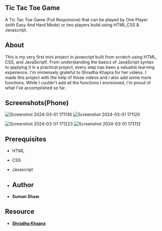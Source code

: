 ## Tic Tac Toe Game
A Tic Tac Toe Game (Full Responsive) that can be played by One Player (with Easy And Hard Mode) or two players build using HTML,CSS & Javascript.

## About
This is my very first mini project in javascript built from scratch using HTML, CSS, and JavaScript!. From understanding the basics of JavaScript syntax to applying it in a practical project, every step has been a valuable learning experience.
I'm immensely grateful to Shradha Khapra for her videos. I made this project with the help of those videos and I also add some more functions. While I couldn't add all the functions I envisioned, I'm proud of what I've accomplished so far. 

## Screenshots(Phone)

![Screenshot 2024-03-01 171136](https://github.com/Shaw145/Tic-Tac-Toe/assets/78732037/00c2c414-3c3b-40da-bf46-22c8c75b497f)     ![Screenshot 2024-03-01 171120](https://github.com/Shaw145/Tic-Tac-Toe/assets/78732037/2b48fccb-be34-4e2f-8f51-e6a602cab868)

![Screenshot 2024-03-01 171223](https://github.com/Shaw145/Tic-Tac-Toe/assets/78732037/424dea77-d77a-4a30-837d-f50d7ee31509)     ![Screenshot 2024-03-01 173112](https://github.com/Shaw145/Tic-Tac-Toe/assets/78732037/57947220-93b8-42ef-85fa-688650ceccbb)


## Prerequisites

- HTML
- CSS
- Javascript

- ## Author
- **Suman Shaw**

## Resource

- <a href="https://www.youtube.com/@shradhaKD" target="blank"> **Shradha Khapra** </a>
